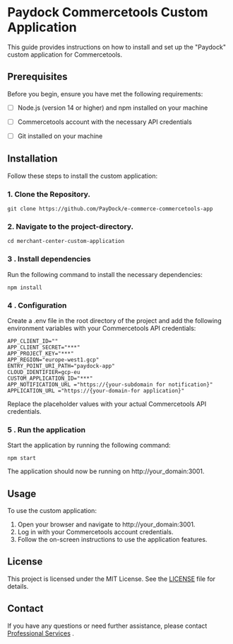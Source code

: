 # Paydock Commercetools Custom Application

This guide provides instructions on how to install and set up the "Paydock" custom application for Commercetools.



## Prerequisites
Before you begin, ensure you have met the following requirements:

- [ ] Node.js (version 14 or higher) and npm installed on your machine
- [ ] Commercetools account with the necessary API credentials
- [ ] Git installed on your machine


## Installation

Follow these steps to install the custom application:


### 1. Clone the Repository.

```
git clone https://github.com/PayDock/e-commerce-commercetools-app
```

### 2. Navigate to the project-directory.
```
cd merchant-center-custom-application
```

### 3 . Install dependencies

Run the following command to install the necessary dependencies:
```
npm install
```

### 4 . Configuration

Create a .env file in the root directory of the project and add the following environment variables with your Commercetools API credentials:
```
APP_CLIENT_ID=""
APP_CLIENT_SECRET="***"
APP_PROJECT_KEY="***"
APP_REGION="europe-west1.gcp"
ENTRY_POINT_URI_PATH="paydock-app"
CLOUD_IDENTIFIER=gcp-eu
CUSTOM_APPLICATION_ID="***"
APP_NOTIFICATION_URL ="https://{your-subdomain for notification}"
APPLICATION_URL ="https://{your-domain-for application}"
```
Replace the placeholder values with your actual Commercetools API credentials.

### 5 . Run the application
Start the application by running the following command:
```
npm start
```

The application should now be running on http://your_domain:3001.

## Usage
To use the custom application:

1. Open your browser and navigate to http://your_domain:3001.
2. Log in with your Commercetools account credentials.
3. Follow the on-screen instructions to use the application features.


## License
This project is licensed under the MIT License. See the [LICENSE](https://rem.mit-license.org/+MIT)  file for details.

## Contact
If you have any questions or need further assistance, please contact [Professional Services](https://paydock.com/) .
